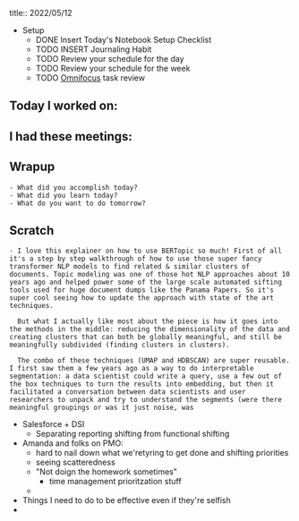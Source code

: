 title:: 2022/05/12

- Setup
	- DONE Insert Today's Notebook Setup Checklist
	- TODO INSERT Journaling Habit
	- TODO Review your schedule for the day
	- TODO Review your schedule for the week
	- TODO [Omnifocus](omnifocus://) task review
## Today I worked on:
## I had these meetings:
## Wrapup
	- What did you accomplish today?
	- What did you learn today?
	- What do you want to do tomorrow?
## Scratch
	- I love this explainer on how to use BERTopic so much! First of all it's a step by step walkthrough of how to use those super fancy transformer NLP models to find related & similar clusters of documents. Topic modeling was one of those hot NLP approaches about 10 years ago and helped power some of the large scale automated sifting tools used for huge document dumps like the Panama Papers. So it's super cool seeing how to update the approach with state of the art techniques. 
	  
	  But what I actually like most about the piece is how it goes into the methods in the middle: reducing the dimensionality of the data and creating clusters that can both be globally meaningful, and still be meaningfully subdivided (finding clusters in clusters).
	  
	  The combo of these techniques (UMAP and HDBSCAN) are super reusable. I first saw them a few years ago as a way to do interpretable segmentation: a data scientist could write a query, use a few out of the box techniques to turn the results into embedding, but then it facilitated a conversation between data scientists and user researchers to unpack and try to understand the segments (were there meaningful groupings or was it just noise, was
- Salesforce + DSI
	- Separating reporting shifting from functional shifting
- Amanda and folks on PMO:
	- hard to nail down what we'retyring to get done and shifting priorities
	- seeing scatteredness
	- "Not doign the homework sometimes"
		- time management prioritzation stuff
	-
- Things I need to do to be effective even if they're selfish
-
